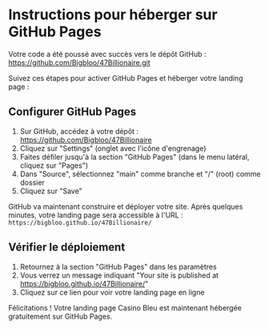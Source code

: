 # Instructions pour héberger sur GitHub Pages

Votre code a été poussé avec succès vers le dépôt GitHub : https://github.com/Bigbloo/47Billionaire.git

Suivez ces étapes pour activer GitHub Pages et héberger votre landing page :

## Configurer GitHub Pages

1. Sur GitHub, accédez à votre dépôt : https://github.com/Bigbloo/47Billionaire
2. Cliquez sur "Settings" (onglet avec l'icône d'engrenage)
3. Faites défiler jusqu'à la section "GitHub Pages" (dans le menu latéral, cliquez sur "Pages")
4. Dans "Source", sélectionnez "main" comme branche et "/" (root) comme dossier
5. Cliquez sur "Save"

GitHub va maintenant construire et déployer votre site. Après quelques minutes, votre landing page sera accessible à l'URL :
`https://bigbloo.github.io/47Billionaire/`

## Vérifier le déploiement

1. Retournez à la section "GitHub Pages" dans les paramètres
2. Vous verrez un message indiquant "Your site is published at https://bigbloo.github.io/47Billionaire/"
3. Cliquez sur ce lien pour voir votre landing page en ligne

Félicitations ! Votre landing page Casino Bleu est maintenant hébergée gratuitement sur GitHub Pages.
